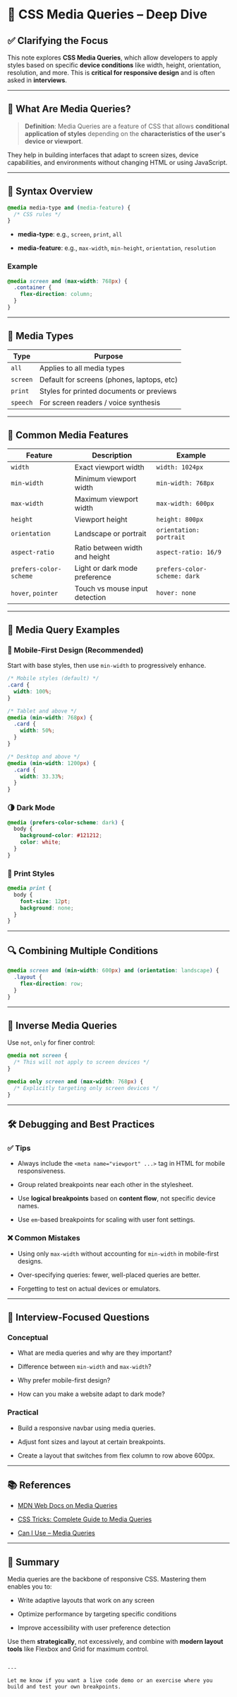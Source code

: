 
# 🎯 CSS Media Queries – Deep Dive

## ✅ Clarifying the Focus
This note explores **CSS Media Queries**, which allow developers to apply styles based on specific **device conditions** like width, height, orientation, resolution, and more. This is **critical for responsive design** and is often asked in **interviews**.

---

## 🧠 What Are Media Queries?

> **Definition**: Media Queries are a feature of CSS that allows **conditional application of styles** depending on the **characteristics of the user's device or viewport**.

They help in building interfaces that adapt to screen sizes, device capabilities, and environments without changing HTML or using JavaScript.

---

## 🔧 Syntax Overview

```css
@media media-type and (media-feature) {
  /* CSS rules */
}
````

- **media-type**: e.g., `screen`, `print`, `all`
    
- **media-feature**: e.g., `max-width`, `min-height`, `orientation`, `resolution`
    

### Example

```css
@media screen and (max-width: 768px) {
  .container {
    flex-direction: column;
  }
}
```

---

## 🧩 Media Types

|Type|Purpose|
|---|---|
|`all`|Applies to all media types|
|`screen`|Default for screens (phones, laptops, etc)|
|`print`|Styles for printed documents or previews|
|`speech`|For screen readers / voice synthesis|

---

## 📐 Common Media Features

|Feature|Description|Example|
|---|---|---|
|`width`|Exact viewport width|`width: 1024px`|
|`min-width`|Minimum viewport width|`min-width: 768px`|
|`max-width`|Maximum viewport width|`max-width: 600px`|
|`height`|Viewport height|`height: 800px`|
|`orientation`|Landscape or portrait|`orientation: portrait`|
|`aspect-ratio`|Ratio between width and height|`aspect-ratio: 16/9`|
|`prefers-color-scheme`|Light or dark mode preference|`prefers-color-scheme: dark`|
|`hover`, `pointer`|Touch vs mouse input detection|`hover: none`|

---

## 🔄 Media Query Examples

### 📱 Mobile-First Design (Recommended)

Start with base styles, then use `min-width` to progressively enhance.

```css
/* Mobile styles (default) */
.card {
  width: 100%;
}

/* Tablet and above */
@media (min-width: 768px) {
  .card {
    width: 50%;
  }
}

/* Desktop and above */
@media (min-width: 1200px) {
  .card {
    width: 33.33%;
  }
}
```

### 🌗 Dark Mode

```css
@media (prefers-color-scheme: dark) {
  body {
    background-color: #121212;
    color: white;
  }
}
```

### 📄 Print Styles

```css
@media print {
  body {
    font-size: 12pt;
    background: none;
  }
}
```

---

## 🔍 Combining Multiple Conditions

```css
@media screen and (min-width: 600px) and (orientation: landscape) {
  .layout {
    flex-direction: row;
  }
}
```

---

## 🚫 Inverse Media Queries

Use `not`, `only` for finer control:

```css
@media not screen {
  /* This will not apply to screen devices */
}

@media only screen and (max-width: 768px) {
  /* Explicitly targeting only screen devices */
}
```

---

## 🛠️ Debugging and Best Practices

### ✅ Tips

- Always include the `<meta name="viewport" ...>` tag in HTML for mobile responsiveness.
    
- Group related breakpoints near each other in the stylesheet.
    
- Use **logical breakpoints** based on **content flow**, not specific device names.
    
- Use `em`-based breakpoints for scaling with user font settings.
    

### ❌ Common Mistakes

- Using only `max-width` without accounting for `min-width` in mobile-first designs.
    
- Over-specifying queries: fewer, well-placed queries are better.
    
- Forgetting to test on actual devices or emulators.
    

---

## 📎 Interview-Focused Questions

### Conceptual

- What are media queries and why are they important?
    
- Difference between `min-width` and `max-width`?
    
- Why prefer mobile-first design?
    
- How can you make a website adapt to dark mode?
    

### Practical

- Build a responsive navbar using media queries.
    
- Adjust font sizes and layout at certain breakpoints.
    
- Create a layout that switches from flex column to row above 600px.
    

---

## 📚 References

- [MDN Web Docs on Media Queries](https://developer.mozilla.org/en-US/docs/Web/CSS/Media_Queries)
    
- [CSS Tricks: Complete Guide to Media Queries](https://css-tricks.com/a-complete-guide-to-css-media-queries/)
    
- [Can I Use – Media Queries](https://caniuse.com/css-mediaqueries)
    

---

## 🏁 Summary

Media queries are the backbone of responsive CSS. Mastering them enables you to:

- Write adaptive layouts that work on any screen
    
- Optimize performance by targeting specific conditions
    
- Improve accessibility with user preference detection
    

Use them **strategically**, not excessively, and combine with **modern layout tools** like Flexbox and Grid for maximum control.

```

---

Let me know if you want a live code demo or an exercise where you build and test your own breakpoints.
```
